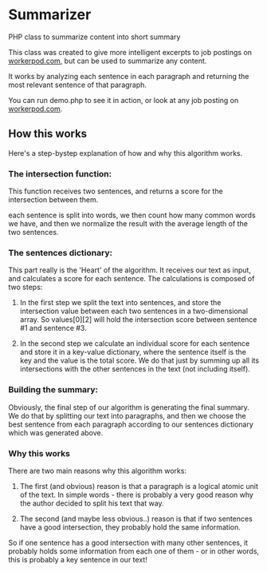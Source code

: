 Summarizer
==========

PHP class to summarize content into short summary

This class was created to give more intelligent excerpts to job postings on [workerpod.com](http://workerpod.com), but can be used to summarize any content.

It works by analyzing each sentence in each paragraph and returning the most relevant sentence of that paragraph.

You can run demo.php to see it in action, or look at any job posting on [workerpod.com](http://workerpod.com).

## How this works

Here's a step-bystep explanation of how and why this algorithm works.

### The intersection function:

This function receives two sentences, and returns a score for the intersection between them.

each sentence is split into words, we then count how many common words we have, and then we normalize the result with the average length of the two sentences.

### The sentences dictionary:

This part really is the 'Heart' of the algorithm. It receives our text as input, and calculates a score for each sentence. The calculations is composed of two steps:

1. In the first step we split the text into sentences, and store the intersection value between each two sentences in a two-dimensional array. So values[0][2] will hold the intersection score between sentence #1 and sentence #3.

2. In the second step we calculate an individual score for each sentence and store it in a key-value dictionary, where the sentence itself is the key and the value is the total score. We do that just by summing up all its intersections with the other sentences in the text (not including itself).

### Building the summary:

Obviously, the final step of our algorithm is generating the final summary. We do that by splitting our text into paragraphs, and then we choose the best sentence from each paragraph according to our sentences dictionary which was generated above.

### Why this works

There are two main reasons why this algorithm works: 

1. The first (and obvious) reason is that a paragraph is a logical atomic unit of the text. In simple words - there is probably a very good reason why the author decided to split his text that way.

2. The second (and maybe less obvious..) reason is that if two sentences have a good intersection, they probably hold the same information. 

So if one sentence has a good intersection with many other sentences, it probably holds some information from each one of them - or in other words, this is probably a key sentence in our text!